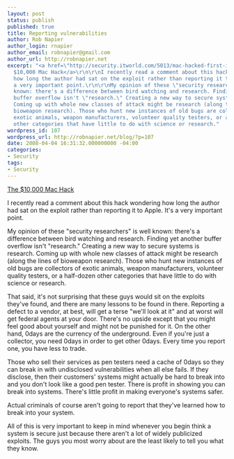 ```yaml
---
layout: post
status: publish
published: true
title: Reporting vulnerabilities
author: Rob Napier
author_login: rnapier
author_email: robnapier@gmail.com
author_url: http://robnapier.net
excerpt: "<a href=\"http://security.itworld.com/5013/mac-hacked-first-in-contest-080327/page_1.html\">The
  $10,000 Mac Hack</a>\r\n\r\nI recently read a comment about this hack wondering
  how long the author had sat on the exploit rather than reporting it to Apple. It's
  a very important point.\r\n\r\nMy opinion of these \"security researchers\" is well
  known: there's a difference between bird watching and research. Finding yet another
  buffer overflow isn't \"research.\" Creating a new way to secure systems is research.
  Coming up with whole new classes of attack might be research (along the lines of
  bioweapon research). Those who hunt new instances of old bugs are collectors of
  exotic animals, weapon manufacturers, volunteer quality testers, or a half-dozen
  other categories that have little to do with science or research."
wordpress_id: 107
wordpress_url: http://robnapier.net/blog/?p=107
date: 2008-04-04 16:31:32.000000000 -04:00
categories:
- Security
tags:
- Security
---
```

<a href="http://security.itworld.com/5013/mac-hacked-first-in-contest-080327/page_1.html">The $10,000 Mac Hack</a>

I recently read a comment about this hack wondering how long the author had sat on the exploit rather than reporting it to Apple. It's a very important point.

My opinion of these "security researchers" is well known: there's a difference between bird watching and research. Finding yet another buffer overflow isn't "research." Creating a new way to secure systems is research. Coming up with whole new classes of attack might be research (along the lines of bioweapon research). Those who hunt new instances of old bugs are collectors of exotic animals, weapon manufacturers, volunteer quality testers, or a half-dozen other categories that have little to do with science or research.<!-- more -->

That said, it's not surprising that these guys would sit on the exploits they've found, and there are many lessons to be found in there. Reporting a defect to a vendor, at best, will get a terse "we'll look at it" and at worst will get federal agents at your door. There's no upside except that you might feel good about yourself and might not be punished for it. On the other hand, 0days are the currency of the underground. Even if you're just a collector, you need 0days in order to get other 0days. Every time you report one, you have less to trade.

Those who sell their services as pen testers need a cache of 0days so they can break in with undisclosed vulnerabilities when all else fails. If they disclose, then their customers' systems might actually be hard to break into and you don't look like a good pen tester. There is profit in showing you can break into systems. There's little profit in making everyone's systems safer.

Actual criminals of course aren't going to report that they've learned how to break into your system.

All of this is very important to keep in mind whenever you begin think a system is secure just because there aren't a lot of widely publicized exploits. The guys you most worry about are the least likely to tell you what they know.
